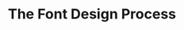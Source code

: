 ---
layout: default
type: subpage
title: "The Font Design Process"
sortorder: 7.1
deck: "These are some details about the font design process."
---
